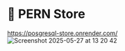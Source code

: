 # 🛒 PERN Store



https://posgresql-store.onrender.com/
![Screenshot 2025-05-27 at 13 20 42](https://github.com/user-attachments/assets/2ba72667-3571-4fba-a6af-6cef83e1c0b8)
